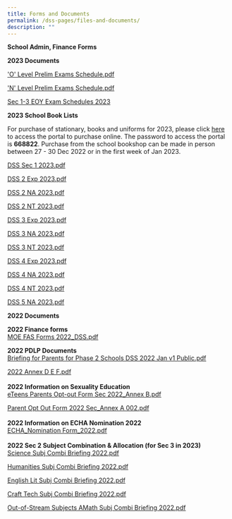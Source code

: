 ```yaml
---
title: Forms and Documents
permalink: /dss-pages/files-and-documents/
description: ""
---
```

<p><strong>School Admin, Finance Forms</strong></p>
<p><strong>2023 Documents</strong></p>
<p><a href="/files/sec%204e5n%20prelim%202023%20letter%20schedule.pdf" target="_blank" rel="noopener">'O' Level Prelim Exams Schedule.pdf</a></p>
<p><a href="/files/sec%204nant%20prelim%202023%20letter%20schedule.pdf" target="_blank" rel="noopener">'N' Level Prelim Exams Schedule.pdf</a></p>
<p><a href="/files/sec%201%20to%203%20eoy%202023%20letter%20schedule.pdf" target="_blank" rel="noopener">        <!-- /\* Font Definitions \*/ @font-face {font-family:"Cambria Math"; panose-1:2 4 5 3 5 4 6 3 2 4; mso-font-alt:"Calisto MT"; mso-font-charset:0; mso-generic-font-family:roman; mso-font-pitch:variable; mso-font-signature:-536869121 1107305727 33554432 0 415 0;} @font-face {font-family:DengXian; panose-1:2 1 6 0 3 1 1 1 1 1; mso-font-alt:|?????????????????¡ì???????????; mso-font-charset:134; mso-generic-font-family:auto; mso-font-pitch:variable; mso-font-signature:-1610612033 953122042 22 0 262159 0;} @font-face {font-family:Calibri; panose-1:2 15 5 2 2 2 4 3 2 4; mso-font-alt:Calibri; mso-font-charset:0; mso-generic-font-family:swiss; mso-font-pitch:variable; mso-font-signature:-469750017 -1073732485 9 0 511 0;} @font-face {font-family:"\\@DengXian"; panose-1:2 1 6 0 3 1 1 1 1 1; mso-font-alt:"\\@|?????????????????????????????"; mso-font-charset:134; mso-generic-font-family:auto; mso-font-pitch:variable; mso-font-signature:-1610612033 953122042 22 0 262159 0;} /\* Style Definitions \*/ p.MsoNormal, li.MsoNormal, div.MsoNormal {mso-style-unhide:no; mso-style-qformat:yes; mso-style-parent:""; margin:0in; margin-bottom:.0001pt; mso-pagination:widow-orphan; font-size:11.0pt; font-family:"Calibri",sans-serif; mso-fareast-font-family:DengXian; mso-fareast-theme-font:minor-fareast; mso-ligatures:standardcontextual;} .MsoChpDefault {mso-style-type:export-only; mso-default-props:yes; font-size:10.0pt; mso-ansi-font-size:10.0pt; mso-bidi-font-size:10.0pt;} @page WordSection1 {size:8.5in 11.0in; margin:1.0in 1.0in 1.0in 1.0in; mso-header-margin:.5in; mso-footer-margin:.5in; mso-paper-source:0;} div.WordSection1 {page:WordSection1;} --> Sec 1-3 EOY Exam Schedules 2023</a></p>
<p><strong>2023 School Book Lists</strong></p>
<p>For purchase of stationary, books and uniforms for 2023, please click <a href="https://dyeducation.net/">here</a> to access the portal to purchase online. The password to access the portal is <strong>668822</strong>. Purchase from the school bookshop can be made in person between 27 - 30 Dec 2022 or in the first week of Jan 2023.</p>
<p><a href="https://drive.google.com/file/d/1FfJred5rucl17ergvmMKJT3JULsx1mii/view">DSS Sec 1 2023.pdf</a></p>
<p><a href="https://drive.google.com/file/d/1-meA1tPWlTxQ8ox2OTgE6iTZU7U0r7FQ/view">DSS 2 Exp 2023.pdf</a></p>
<p><a href="https://drive.google.com/file/d/1vEtIEPSkTww1p8dl6o4VmISrfx9YWka6/view">DSS 2 NA 2023.pdf</a></p>
<p><a href="https://drive.google.com/file/d/1gdgEhj3PWG1uxRGJu-9Dh7JZcUarG87k/view">DSS 2 NT 2023.pdf</a></p>
<p><a href="https://drive.google.com/file/d/1megakqV83duFj9_dsnwU-awi1Z7jstv8/view">DSS 3 Exp 2023.pdf</a></p>
<p><a href="https://drive.google.com/file/d/1zMw5QK0sY20-JMWEpCucRu9sWgmYu8DC/view">DSS 3 NA 2023.pdf</a></p>
<p><a href="https://drive.google.com/file/d/1xZALMZSMqHbKsDo2aZCrmkARdzD0pDIY/view">DSS 3 NT 2023.pdf</a></p>
<p><a href="https://drive.google.com/file/d/17LGYaaY24TYl8kBrOq5OoJRAOl4oWu10/view">DSS 4 Exp 2023.pdf</a></p>
<p><a href="https://drive.google.com/file/d/1JJom4BjPCWcqMrP5v4zX9PDNosgGb8t_/view">DSS 4 NA 2023.pdf</a></p>
<p><a href="https://drive.google.com/file/d/120NIIsfj7sMX7Dh_WuL3Ofcl_gSaqV4r/view">DSS 4 NT 2023.pdf</a></p>
<p><a href="https://drive.google.com/file/d/1a44-CckE7bZAJ4dk9JNc2Tkr4el5VLSV/view">DSS 5 NA 2023.pdf</a></p>
<p><strong>2022 Documents</strong></p>
<p><strong>2022 Finance forms</strong><br><a href="/files/MOE%20FAS%20Forms%202022_DSS.pdf">MOE FAS Forms 2022_DSS.pdf</a></p>
<p><strong>2022 PDLP Documents</strong><br><a href="/files/Briefing%20for%20Parents%20for%20Phase%202%20Schools%20DSS%202022%20Jan%20v1%20Public.pdf">Briefing for Parents for Phase 2 Schools DSS 2022 Jan v1 Public.pdf</a></p>
<p><a href="/files/2022%20Annex%20D%20E%20F.pdf">2022 Annex D E F.pdf</a><br><br><strong>2022 Information on Sexuality Education<u><br></u></strong><a href="/files/eTeens%20Parents%20Opt-out%20Form%20Sec%202022_Annex%20B.pdf">eTeens Parents Opt-out Form Sec 2022_Annex B.pdf</a></p>
<p><a href="/files/Parent%20Opt%20Out%20Form%202022%20Sec_Annex%20A%20002.pdf">Parent Opt Out Form 2022 Sec_Annex A 002.pdf</a><br><br><strong>2022 Information on ECHA Nomination 2022<u><br></u></strong><a href="/files/ECHA_Nomination%20Form_2022.pdf">ECHA_Nomination Form_2022.pdf</a><br><br><strong>2022 Sec 2 Subject Combination &amp; Allocation (for Sec 3 in 2023)<u><br></u></strong><a href="/files/Science%20Subj%20Combi%20Briefing%202022.pdf">Science Subj Combi Briefing 2022.pdf</a></p>
<p><a href="/files/Humanities%20Subj%20Combi%20Briefing%202022.pdf">Humanities Subj Combi Briefing 2022.pdf</a></p>
<p><a href="/files/English%20Lit%20Subj%20Combi%20Briefing%202022.pdf">English Lit Subj Combi Briefing 2022.pdf</a></p>
<p><a href="/files/Craft%20%20Tech%20Subj%20Combi%20Briefing%202022.pdf">Craft Tech Subj Combi Briefing 2022.pdf</a></p>
<p><a href="/files/Out-of-Stream%20Subjects%20%20AMath%20Subj%20Combi%20Briefing%202022.pdf">Out-of-Stream Subjects AMath Subj Combi Briefing 2022.pdf</a></p>